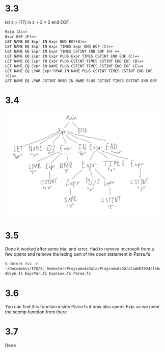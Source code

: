 # 3.3
let z = (17) in z + 2 * 3 end EOF

```
Main (A)=> 
Expr EOF (F)=> 
LET NAME EQ Expr IN Expr END EOF(G)=> 
LET NAME EQ Expr IN Expr TIMES Expr END EOF (C)=> 
LET NAME EQ Expr IN Expr TIMES CSTINT END EOF (H) => 
LET NAME EQ Expr IN Expr PLUS Expr TIMES CSTINT END EOF (C)=> 
LET NAME EQ Expr IN Expr PLUS CSTINT TIMES CSTINT END EOF (B)=> 
LET NAME EQ Expr IN NAME PLUS CSTINT TIMES CSTINT END EOF (E)=> 
LET NAME EQ LPAR Expr RPAR IN NAME PLUS CSTINT TIMES CSTINT END EOF (C)=> 
LET NAME EQ LPAR CSTINT RPAR IN NAME PLUS CSTINT TIMES CSTINT END EOF
```

# 3.4
![tree](./imgs/tree.png)

# 3.5 
Done it worked after some trial and error. Had to remove microsoft from a few opens and remove the lexing part of the open statement in Parse.fs
```
$ dotnet fsi -r ~/Documents/ITU/5._Semester/ProgramsAsData/ProgramsAsDataCodeE2024/fsharp/FsLexYacc.Runtime.dll Absyn.fs ExprPar.fs ExprLex.fs Parse.fs
```

# 3.6
You can find this function inside Parse.fs it now also opens Expr as we need the scomp function from there

# 3.7
Done 
